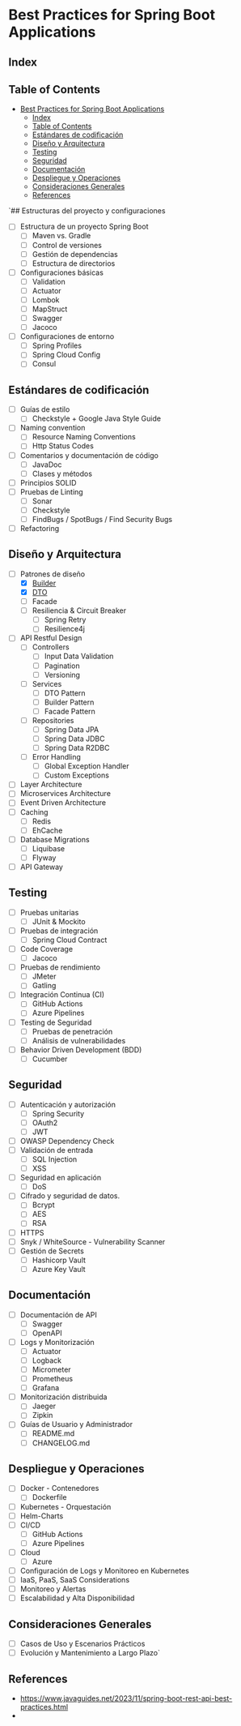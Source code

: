 # Best Practices for Spring Boot Applications

## Index



## Table of Contents

<!-- TOC -->
* [Best Practices for Spring Boot Applications](#best-practices-for-spring-boot-applications)
  * [Index](#index)
  * [Table of Contents](#table-of-contents)
  * [Estándares de codificación](#estándares-de-codificación)
  * [Diseño y Arquitectura](#diseño-y-arquitectura)
  * [Testing](#testing)
  * [Seguridad](#seguridad)
  * [Documentación](#documentación)
  * [Despliegue y Operaciones](#despliegue-y-operaciones)
  * [Consideraciones Generales](#consideraciones-generales)
  * [References](#references)
<!-- TOC -->

`## Estructuras del proyecto y configuraciones

- [ ] Estructura de un proyecto Spring Boot
    - [ ] Maven vs. Gradle
    - [ ] Control de versiones
    - [ ] Gestión de dependencias
    - [ ] Estructura de directorios
- [ ] Configuraciones básicas
    - [ ] Validation
    - [ ] Actuator
    - [ ] Lombok
    - [ ] MapStruct
    - [ ] Swagger
    - [ ] Jacoco
- [ ] Configuraciones de entorno
    - [ ] Spring Profiles
    - [ ] Spring Cloud Config
    - [ ] Consul

## Estándares de codificación

- [ ] Guías de estilo
    - [ ] Checkstyle + Google Java Style Guide
- [ ] Naming convention
    - [ ] Resource Naming Conventions
    - [ ] Http Status Codes
- [ ] Comentarios y documentación de código
    - [ ] JavaDoc
    - [ ] Clases y métodos
- [ ] Principios SOLID
- [ ] Pruebas de Linting
    - [ ] Sonar
    - [ ] Checkstyle
    - [ ] FindBugs / SpotBugs / Find Security Bugs
- [ ] Refactoring

## Diseño y Arquitectura

- [ ] Patrones de diseño
    - [x] [Builder](builder-pattern.md)
    - [x] [DTO](dto-pattern.md)
    - [ ] Facade
    - [ ] Resiliencia & Circuit Breaker
        - [ ] Spring Retry
        - [ ] Resilience4j
- [ ] API Restful Design
    - [ ] Controllers
        - [ ] Input Data Validation
        - [ ] Pagination
        - [ ] Versioning
    - [ ] Services
        - [ ] DTO Pattern
        - [ ] Builder Pattern
        - [ ] Facade Pattern
    - [ ] Repositories
        - [ ] Spring Data JPA
        - [ ] Spring Data JDBC
        - [ ] Spring Data R2DBC
    - [ ] Error Handling
        - [ ] Global Exception Handler
        - [ ] Custom Exceptions
- [ ] Layer Architecture
- [ ] Microservices Architecture
- [ ] Event Driven Architecture
- [ ] Caching
    - [ ] Redis
    - [ ] EhCache
- [ ] Database Migrations
    - [ ] Liquibase
    - [ ] Flyway
- [ ] API Gateway

## Testing

- [ ] Pruebas unitarias
    - [ ] JUnit & Mockito
- [ ] Pruebas de integración
    - [ ] Spring Cloud Contract
- [ ] Code Coverage
    - [ ] Jacoco
- [ ] Pruebas de rendimiento
    - [ ] JMeter
    - [ ] Gatling
- [ ] Integración Continua (CI)
    - [ ] GitHub Actions
    - [ ] Azure Pipelines
- [ ] Testing de Seguridad
    - [ ] Pruebas de penetración
    - [ ] Análisis de vulnerabilidades
- [ ] Behavior Driven Development (BDD)
    - [ ] Cucumber

## Seguridad

- [ ] Autenticación y autorización
  - [ ] Spring Security
  - [ ] OAuth2
  - [ ] JWT
- [ ] OWASP Dependency Check
- [ ] Validación de entrada
  - [ ] SQL Injection
  - [ ] XSS
- [ ] Seguridad en aplicación
  - [ ] DoS
- [ ] Cifrado y seguridad de datos.
  - [ ] Bcrypt
  - [ ] AES
  - [ ] RSA
- [ ] HTTPS
- [ ] Snyk / WhiteSource - Vulnerability Scanner
- [ ] Gestión de Secrets
  - [ ] Hashicorp Vault
  - [ ] Azure Key Vault

## Documentación

- [ ] Documentación de API
  - [ ] Swagger
  - [ ] OpenAPI
- [ ] Logs y Monitorización
  - [ ] Actuator
  - [ ] Logback
  - [ ] Micrometer
  - [ ] Prometheus
  - [ ] Grafana
- [ ] Monitorización distribuida
  - [ ] Jaeger
  - [ ] Zipkin
- [ ] Guías de Usuario y Administrador
  - [ ] README.md
  - [ ] CHANGELOG.md

## Despliegue y Operaciones

- [ ] Docker - Contenedores
  - [ ] Dockerfile
- [ ] Kubernetes - Orquestación
- [ ] Helm-Charts
- [ ] CI/CD
  - [ ] GitHub Actions
  - [ ] Azure Pipelines
- [ ] Cloud
  - [ ] Azure
- [ ] Configuración de Logs y Monitoreo en Kubernetes
- [ ] IaaS, PaaS, SaaS Considerations
- [ ] Monitoreo y Alertas
- [ ] Escalabilidad y Alta Disponibilidad

## Consideraciones Generales

- [ ] Casos de Uso y Escenarios Prácticos
- [ ] Evolución y Mantenimiento a Largo Plazo`

## References

- https://www.javaguides.net/2023/11/spring-boot-rest-api-best-practices.html
- 